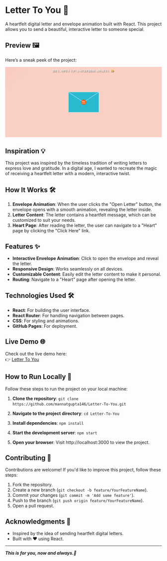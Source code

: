 # Letter To You 💌

A heartfelt digital letter and envelope animation built with React. This project allows you to send a beautiful, interactive letter to someone special.

## Preview 🖼️

Here’s a sneak peek of the project:

![Screenshot](image.png)

## Inspiration 💡

This project was inspired by the timeless tradition of writing letters to express love and gratitude. In a digital age, I wanted to recreate the magic of receiving a heartfelt letter with a modern, interactive twist.

## How It Works 🛠️

1. **Envelope Animation**: When the user clicks the "Open Letter" button, the envelope opens with a smooth animation, revealing the letter inside.
2. **Letter Content**: The letter contains a heartfelt message, which can be customized to suit your needs.
3. **Heart Page**: After reading the letter, the user can navigate to a "Heart" page by clicking the "Click Here" link.

## Features ✨

- **Interactive Envelope Animation**: Click to open the envelope and reveal the letter.
- **Responsive Design**: Works seamlessly on all devices.
- **Customizable Content**: Easily edit the letter content to make it personal.
- **Routing**: Navigate to a "Heart" page after opening the letter.

## Technologies Used 🛠️

- **React**: For building the user interface.
- **React Router**: For handling navigation between pages.
- **CSS**: For styling and animations.
- **GitHub Pages**: For deployment.

## Live Demo 🌐

Check out the live demo here:  
👉 [Letter To You](https://mannatgupta146.github.io/Letter-To-You)


## How to Run Locally 🚀

Follow these steps to run the project on your local machine:

1. **Clone the repository**:
```git clone https://github.com/mannatgupta146/Letter-To-You.git```

2. **Navigate to the project directory**:
```cd Letter-To-You```

3. **Install dependencies**:
```npm install```

4. **Start the development server**:
```npm start```

5. **Open your browser**:
Visit http://localhost:3000 to view the project.   

## Contributing 🤝

Contributions are welcome! If you'd like to improve this project, follow these steps:

1. Fork the repository.
2. Create a new branch (`git checkout -b feature/YourFeatureName`).
3. Commit your changes (`git commit -m 'Add some feature'`).
4. Push to the branch (`git push origin feature/YourFeatureName`).
5. Open a pull request.

## Acknowledgments 🙏

- Inspired by the idea of sending heartfelt digital letters.
- Built with ❤️ using React.

---
***This is for you, now and always.💌***